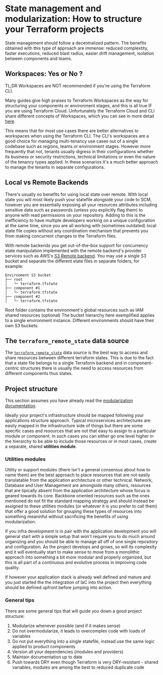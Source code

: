 # State management and modularization: How to structure your Terraform projects

State management should follow a decentralized pattern. The benefits obtained with this type of approach are immense: reduced complextity, faster executions, reduced blast radius, easier drift management, isolation between components and teams.

## Workspaces: Yes or No ?

TL;DR Workspaces are NOT recommended if you're using the Terraform CLI. 

Many guides give high praises to Terraform Workspaces as the way for structuring your components or environment stages, and this is all true IF you are using Terraform Cloud. Unfortunately the Terraform Cloud and CLI share different concepts of Workspaces, which you can see in more detail [here](https://www.terraform.io/docs/cloud/workspaces/index.html).

This means that for most use cases there are better alternatives to workspaces when using the Terraform CLI. The CLI's workspaces are a good choice for managing multi-tenancy use cases out of a single codebase such as regions, teams or environment stages. However more frequently that not, tenants usually digress in their configurations whether its business or security restrictions, technical limitations or even the nature of the tenancy types applied. In these scenarios it's a much better approach to manage the tenants in separate configurations.

## Local vs Remote Backends

There's usually no benefits for using local state over remote. With local state you will most likely push your statefile alongside your code to SCM, however you are essentially exposing all your resources attributes including sensitive data such as passwords (unless you explicitly flag them) to anyone with read permissions on your repository. Adding to this is the inefficiency to have multiple developers working on a unique configuration at the same time, since you are all working with (sometimes outdated) local state file copies without any coordination mechanism that prevents you from making concurrent changes to the Terraform files.

With remote backends you get out-of-the-box support for concurrency state manipulation implemented with the remote backend's provider services such as AWS's [S3 Remote backend](https://www.terraform.io/docs/language/settings/backends/s3.html). You may use a single S3 bucket and separate the different state files in separate folders, for example:

```
Environment S3 bucket
├── root  
│   └─ terraform.tfstate
├── component #1  
│   └─ terraform.tfstate
├── component #2  
│   └─ terraform.tfstate
``` 

Root folder contains the environment's global resources such as IAM shared resources (optional)
The bucket hierarchy here exemplified applies to a single environment instance. Different environments should have their own S3 buckets.

## The `terraform_remote_state` data source

The [`terraform_remote_state`](https://www.terraform.io/docs/language/state/remote-state-data.html) data source is the best way to access and share resources between different terraform states. This is due to the fact that a state file belongs to a single Terraform backend and in component-centric structures there is usually the need to access resources from different components thus states.

## Project structure

This section assumes you have already read the [modularization documentation](./MODULARIZATION.md).

Ideally your project's infrastructure should be mapped following your applications structure approach. Typical microservices architectures are easily mapped in the infrastructure side of things but there are some specific cases and resources that are not that easy to assign to a particular module or component. In such cases you can either go one level higher in the hierarchy to be able to include those resources or in most cases, create a separate, shared **utilities module**.

### Utilities modules

Utility or support modules (there isn't a general consensus about how to name them) are the best approach to place resources that are not easily translatable from the application architecture or other technical. Network, Database and User Management are amongside many others, resources that are tipically absent from the application architecture whose focus is geared towards its core. Backbone oriented resources such as the ones mentioned do not fit the standard mapping strategy and should instead be assigned to these utilities modules (or whatever it is you prefer to call them) that offer a good solution for grouping these types of resources into something meaninful without sacrificing the benefits of using modularization.

If you infra development is in pair with the application development you will general start with a simple setup that won't require you to do much around organizing and you should be able to manage all off of one single repository and configuration. As the project develops and grows, so will its complexity and it will eventually start to make sense to move from a monolithic approach into something a bit more modular and properly organized, but this is all part of a continuous and evolutive process in improving code quality.

If however your application stack is already well defined and mature and you just started the the integration of IaC into the project then everything should be defined upfront before jumping into action.

### General tips

There are some general tips that will guide you down a good project structure:

1. Modularize whenever possible (and if it makes sense)
2. Do not overmodularize, it leads to overcomplex code with loads of variables
3. Do not put everything into a single statefile, instead use the same logic applied to product components
4. Version all your dependencies (modules and providers)
5. Maintain documentation up to date
6. Push towards DRY even though Terraform is very DRY-resistant - shared variables, modules are among the best to reduced duplicate code